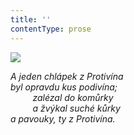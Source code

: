 ```yaml
---
title: ''
contentType: prose
---
```


<section>

![](../Images/077.jpg)

_A jeden chlápek z Protivína  
byl opravdu kus podivína;  
         zalézal do komůrky  
         a žvýkal suché kůrky  
a pavouky, ty z Protivína._

</section>
